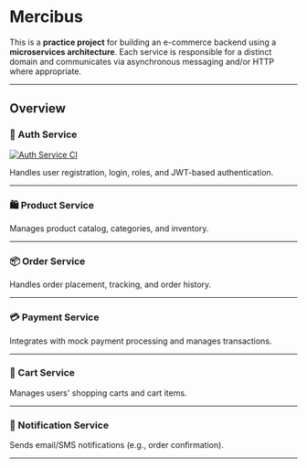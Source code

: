 # Mercibus

This is a **practice project** for building an e-commerce backend using a **microservices architecture**. Each service
is responsible for a distinct domain and communicates via asynchronous messaging and/or HTTP where appropriate.

---

## Overview

### 🔐 Auth Service

[![Auth Service CI](https://github.com/cardosakv/mercibus/actions/workflows/auth-ci.yml/badge.svg)](https://github.com/cardosakv/mercibus/actions/workflows/auth-ci.yml)

Handles user registration, login, roles, and JWT-based authentication.

---

### 🛍️ Product Service

Manages product catalog, categories, and inventory.

---

### 📦 Order Service

Handles order placement, tracking, and order history.

---

### 💳 Payment Service

Integrates with mock payment processing and manages transactions.

---

### 🛒 Cart Service

Manages users' shopping carts and cart items.

---

### 📣 Notification Service

Sends email/SMS notifications (e.g., order confirmation).

---
